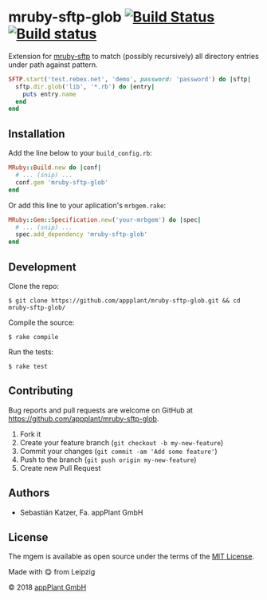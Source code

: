 # mruby-sftp-glob [![Build Status](https://travis-ci.org/appPlant/mruby-sftp-glob.svg?branch=master)](https://travis-ci.org/appPlant/mruby-sftp-glob) [![Build status](https://ci.appveyor.com/api/projects/status/28xa5098sup264pr/branch/master?svg=true)](https://ci.appveyor.com/project/katzer/mruby-sftp-glob/branch/master)

Extension for [mruby-sftp][mruby-sftp] to match (possibly recursively) all directory entries under path against pattern.

```ruby
SFTP.start('test.rebex.net', 'demo', password: 'password') do |sftp|
  sftp.dir.glob('lib', '*.rb') do |entry|
    puts entry.name
  end
end
```

## Installation

Add the line below to your `build_config.rb`:

```ruby
MRuby::Build.new do |conf|
  # ... (snip) ...
  conf.gem 'mruby-sftp-glob'
end
```

Or add this line to your aplication's `mrbgem.rake`:

```ruby
MRuby::Gem::Specification.new('your-mrbgem') do |spec|
  # ... (snip) ...
  spec.add_dependency 'mruby-sftp-glob'
end
```

## Development

Clone the repo:
    
    $ git clone https://github.com/appplant/mruby-sftp-glob.git && cd mruby-sftp-glob/

Compile the source:

    $ rake compile

Run the tests:

    $ rake test

## Contributing

Bug reports and pull requests are welcome on GitHub at https://github.com/appplant/mruby-sftp-glob.

1. Fork it
2. Create your feature branch (`git checkout -b my-new-feature`)
3. Commit your changes (`git commit -am 'Add some feature'`)
4. Push to the branch (`git push origin my-new-feature`)
5. Create new Pull Request

## Authors

- Sebastián Katzer, Fa. appPlant GmbH

## License

The mgem is available as open source under the terms of the [MIT License][license].

Made with :yum: from Leipzig

© 2018 [appPlant GmbH][appplant]

[mruby-sftp]: https://github.com/katzer/mruby-sftp
[license]: http://opensource.org/licenses/MIT
[appplant]: www.appplant.de
